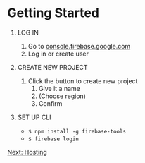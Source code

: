# Getting Started

1. LOG IN
    1. Go to [console.firebase.google.com](http://console.firebase.google.com)
    1. Log in or create user

2. CREATE NEW PROJECT
    1. Click the button to create new project
        1. Give it a name
        1. (Choose region)
        1. Confirm

3. SET UP CLI
    - `$ npm install -g firebase-tools`
    - `$ firebase login`


[Next: Hosting](./2_hosting.md)
